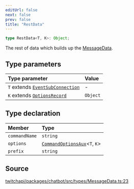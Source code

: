 ```yaml
---
editUrl: false
next: false
prev: false
title: "RestData"
---
```


```ts
type RestData<T, K>: Object;
```

The rest of data which builds up the [MessageData](../../api/chatbot/type-aliases/messagedata).

## Type parameters

| Type parameter | Value |
| :------ | :------ |
| `T` extends [`EventSubConnection`](/api/chatbot/enumerations/eventsubconnection/) | - |
| `K` extends [`OptionsRecord`](/api/chatbot/type-aliases/optionsrecord/) | `Object` |

## Type declaration

| Member | Type |
| :------ | :------ |
| `commandName` | `string` |
| `options` | [`CommandOptionsAux`](/api/chatbot/type-aliases/commandoptionsaux/)\<`T`, `K`\> |
| `prefix` | `string` |

## Source

[twitchapi/packages/chatbot/src/types/MessageData.ts:23](https://github.com/pablornc/twitchapi//blob/8695acad106a836c1f0fc4c57a113f17adce41f0/packages/chatbot/src/types/MessageData.ts#L23)
